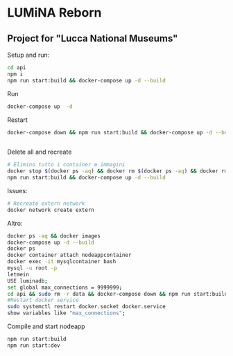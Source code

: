 # LUMiNA Reborn
## Project for "Lucca National Museums"

Setup and run:

```sh
cd api
npm i
npm run start:build && docker-compose up -d --build
```

Run
```sh
docker-compose up  -d
```
Restart
```sh
docker-compose down && npm run start:build && docker-compose up -d --build
 
 ```

Delete all and recreate
```sh
# Elimino tutto i container e immagini
docker stop $(docker ps -aq) && docker rm $(docker ps -aq) && docker rmi -f $(docker images -aq) --force &&  docker network prune --force
npm run start:build && docker-compose up -d --build
```

Issues:
```sh
# Recreate extern network
docker network create extern
```

Altro:
```sh
docker ps -aq && docker images
docker-compose up -d --build
docker ps 
docker container attach nodeappcontainer
docker exec -it mysqlcontainer bash
mysql -u root -p
letmein
USE luminadb;
set global max_connections = 9999999;
cd api && sudo rm -r data && docker-compose down && npm run start:build && docker-compose up -d --build
#Restart docker service       
sudo systemctl restart docker.socket docker.service
show variables like "max_connections";

```
Compile and start nodeapp
```sh
npm run start:build
npm run start:dev
```

[//]: # (These are reference links used in the body of this note and get stripped out when the markdown processor does its job. There is no need to format nicely because it shouldn't be seen. Thanks SO - http://stackoverflow.com/questions/4823468/store-comments-in-markdown-syntax)

   [dill]: <https://github.com/joemccann/dillinger>
   [git-repo-url]: <https://github.com/joemccann/dillinger.git>
   [john gruber]: <http://daringfireball.net>
   [df1]: <http://daringfireball.net/projects/markdown/>
   [markdown-it]: <https://github.com/markdown-it/markdown-it>
   [Ace Editor]: <http://ace.ajax.org>
   [node.js]: <http://nodejs.org>
   [Twitter Bootstrap]: <http://twitter.github.com/bootstrap/>
   [jQuery]: <http://jquery.com>
   [@tjholowaychuk]: <http://twitter.com/tjholowaychuk>
   [express]: <http://expressjs.com>
   [AngularJS]: <http://angularjs.org>
   [Gulp]: <http://gulpjs.com>

   [PlDb]: <https://github.com/joemccann/dillinger/tree/master/plugins/dropbox/README.md>
   [PlGh]: <https://github.com/joemccann/dillinger/tree/master/plugins/github/README.md>
   [PlGd]: <https://github.com/joemccann/dillinger/tree/master/plugins/googledrive/README.md>
   [PlOd]: <https://github.com/joemccann/dillinger/tree/master/plugins/onedrive/README.md>
   [PlMe]: <https://github.com/joemccann/dillinger/tree/master/plugins/medium/README.md>
   [PlGa]: <https://github.com/RahulHP/dillinger/blob/master/plugins/googleanalytics/README.md>
